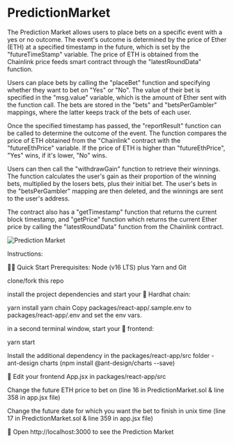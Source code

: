 # PredictionMarket

The Prediction Market allows users to place bets on a specific event with a yes or no outcome. The event's outcome is determined by the price of Ether (ETH) at a specified timestamp in the future, which is set by the "futureTimeStamp" variable. The price of ETH is obtained from the Chainlink price feeds smart contract through the "latestRoundData" function.

Users can place bets by calling the "placeBet" function and specifying whether they want to bet on "Yes" or "No". The value of their bet is specified in the "msg.value" variable, which is the amount of Ether sent with the function call. The bets are stored in the "bets" and "betsPerGambler" mappings, where the latter keeps track of the bets of each user.

Once the specified timestamp has passed, the "reportResult" function can be called to determine the outcome of the event. The function compares the price of ETH obtained from the "Chainlink" contract with the "futureEthPrice" variable. If the price of ETH is higher than "futureEthPrice", "Yes" wins, if it's lower, "No" wins.

Users can then call the "withdrawGain" function to retrieve their winnings. The function calculates the user's gain as their proportion of the winning bets, multiplied by the losers bets, plus their initial bet. The user's bets in the "betsPerGambler" mapping are then deleted, and the winnings are sent to the user's address.

The contract also has a "getTimestamp" function that returns the current block timestamp, and "getPrice" function which returns the current Ether price by calling the "latestRoundData" function from the Chainlink contract.

![](https://imgur.com/a/rKtk5Sy "Prediction Market")

Instructions:

🏄‍♂️ Quick Start
Prerequisites: Node (v16 LTS) plus Yarn and Git

clone/fork this repo

install the project dependencies and start your 👷‍ Hardhat chain:

yarn install
yarn chain
Copy packages/react-app/.sample.env to packages/react-app/.env and set the env vars.

in a second terminal window, start your 📱 frontend:

yarn start

Install the additional dependency in the packages/react-app/src folder - ant-design charts (npm install @ant-design/charts --save)

📝 Edit your frontend App.jsx in packages/react-app/src

Change the future ETH price to bet on (line 16 in PredictionMarket.sol & line 358 in app.jsx file)

Change the future date for which you want the bet to finish in unix time (line 17 in PredictionMarket.sol & line 359 in app.jsx file)

📱 Open http://localhost:3000 to see the Prediction Market

